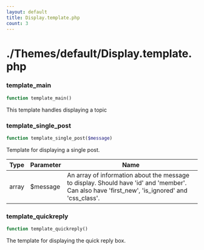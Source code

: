 ```yaml
---
layout: default
title: Display.template.php
count: 3
---
```


# ./Themes/default/Display.template.php

### template_main

```php
function template_main()
```
This template handles displaying a topic




### template_single_post

```php
function template_single_post($message)
```
Template for displaying a single post.



Type|Parameter|Name
---|---|---
array|$message|An array of information about the message to display. Should have 'id' and 'member'. Can also have 'first_new', 'is_ignored' and 'css_class'.

### template_quickreply

```php
function template_quickreply()
```
The template for displaying the quick reply box.




